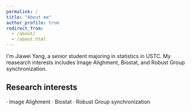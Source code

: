 ```yaml
---
permalink: /
title: "About me"
author_profile: true
redirect_from: 
  - /about/
  - /about.html
---
```


I'm Jiawei Yang, a senior student majoring in statistics in USTC. My reasearch interests includes Image Alighment, Biostat, and Robust Group synchronization.


Research interests
------
· Image Alighment
· Biostat
· Robust Group synchronization
